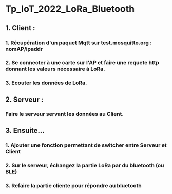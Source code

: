 # Tp_IoT_2022_LoRa_Bluetooth

## 1. Client :
 
### 1. Récupération d'un paquet Mqtt sur test.mosquitto.org :  nomAP/ipaddr

### 2. Se connecter à une carte sur l'AP et faire une requete http donnant les valeurs nécessaire à LoRa.

### 3. Ecouter les données de LoRa.

## 2. Serveur :

### Faire le serveur servant les données au Client.

## 3. Ensuite...

### 1. Ajouter une fonction permettant de switcher entre Serveur et Client

### 2. Sur le serveur, échangez la partie LoRa par du bluetooth (ou BLE)

### 3. Refaire la partie cliente pour répondre au bluetooth

